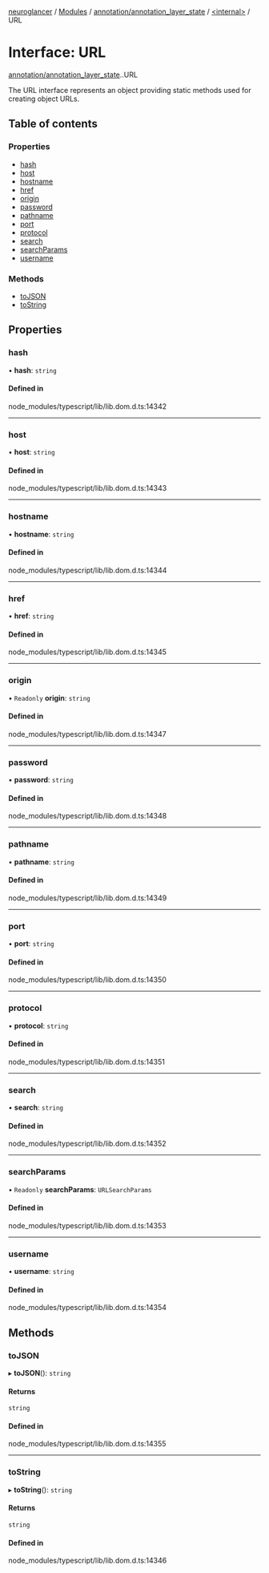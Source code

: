 [neuroglancer](../README.md) / [Modules](../modules.md) / [annotation/annotation\_layer\_state](../modules/annotation_annotation_layer_state.md) / [<internal\>](../modules/annotation_annotation_layer_state._internal_.md) / URL

# Interface: URL

[annotation/annotation_layer_state](../modules/annotation_annotation_layer_state.md).[<internal>](../modules/annotation_annotation_layer_state._internal_.md).URL

The URL interface represents an object providing static methods used for creating object URLs.

## Table of contents

### Properties

- [hash](annotation_annotation_layer_state._internal_.URL.md#hash)
- [host](annotation_annotation_layer_state._internal_.URL.md#host)
- [hostname](annotation_annotation_layer_state._internal_.URL.md#hostname)
- [href](annotation_annotation_layer_state._internal_.URL.md#href)
- [origin](annotation_annotation_layer_state._internal_.URL.md#origin)
- [password](annotation_annotation_layer_state._internal_.URL.md#password)
- [pathname](annotation_annotation_layer_state._internal_.URL.md#pathname)
- [port](annotation_annotation_layer_state._internal_.URL.md#port)
- [protocol](annotation_annotation_layer_state._internal_.URL.md#protocol)
- [search](annotation_annotation_layer_state._internal_.URL.md#search)
- [searchParams](annotation_annotation_layer_state._internal_.URL.md#searchparams)
- [username](annotation_annotation_layer_state._internal_.URL.md#username)

### Methods

- [toJSON](annotation_annotation_layer_state._internal_.URL.md#tojson)
- [toString](annotation_annotation_layer_state._internal_.URL.md#tostring)

## Properties

### hash

• **hash**: `string`

#### Defined in

node_modules/typescript/lib/lib.dom.d.ts:14342

___

### host

• **host**: `string`

#### Defined in

node_modules/typescript/lib/lib.dom.d.ts:14343

___

### hostname

• **hostname**: `string`

#### Defined in

node_modules/typescript/lib/lib.dom.d.ts:14344

___

### href

• **href**: `string`

#### Defined in

node_modules/typescript/lib/lib.dom.d.ts:14345

___

### origin

• `Readonly` **origin**: `string`

#### Defined in

node_modules/typescript/lib/lib.dom.d.ts:14347

___

### password

• **password**: `string`

#### Defined in

node_modules/typescript/lib/lib.dom.d.ts:14348

___

### pathname

• **pathname**: `string`

#### Defined in

node_modules/typescript/lib/lib.dom.d.ts:14349

___

### port

• **port**: `string`

#### Defined in

node_modules/typescript/lib/lib.dom.d.ts:14350

___

### protocol

• **protocol**: `string`

#### Defined in

node_modules/typescript/lib/lib.dom.d.ts:14351

___

### search

• **search**: `string`

#### Defined in

node_modules/typescript/lib/lib.dom.d.ts:14352

___

### searchParams

• `Readonly` **searchParams**: `URLSearchParams`

#### Defined in

node_modules/typescript/lib/lib.dom.d.ts:14353

___

### username

• **username**: `string`

#### Defined in

node_modules/typescript/lib/lib.dom.d.ts:14354

## Methods

### toJSON

▸ **toJSON**(): `string`

#### Returns

`string`

#### Defined in

node_modules/typescript/lib/lib.dom.d.ts:14355

___

### toString

▸ **toString**(): `string`

#### Returns

`string`

#### Defined in

node_modules/typescript/lib/lib.dom.d.ts:14346

